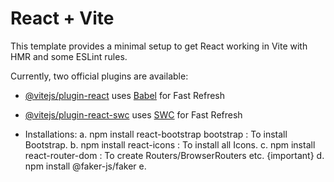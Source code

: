 # React + Vite

This template provides a minimal setup to get React working in Vite with HMR and some ESLint rules.

Currently, two official plugins are available:

- [@vitejs/plugin-react](https://github.com/vitejs/vite-plugin-react/blob/main/packages/plugin-react/README.md) uses [Babel](https://babeljs.io/) for Fast Refresh
- [@vitejs/plugin-react-swc](https://github.com/vitejs/vite-plugin-react-swc) uses [SWC](https://swc.rs/) for Fast Refresh

- Installations:
a. npm install react-bootstrap bootstrap : To install Bootstrap.
b. npm install react-icons  : To install all Icons.
c. npm install react-router-dom : To create Routers/BrowserRouters etc. {important}
d. npm install @faker-js/faker
e. 